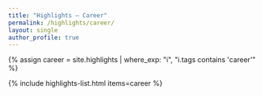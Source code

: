 ```yaml
---
title: "Highlights — Career"
permalink: /highlights/career/
layout: single
author_profile: true
---
```


{% assign career = site.highlights | where_exp: "i", "i.tags contains 'career'" %}

{% include highlights-list.html items=career %}
